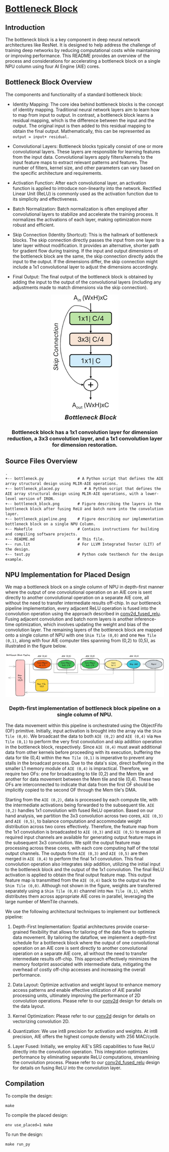 <!---//===- README.md --------------------------*- Markdown -*-===//
//
// This file is licensed under the Apache License v2.0 with LLVM Exceptions.
// See https://llvm.org/LICENSE.txt for license information.
// SPDX-License-Identifier: Apache-2.0 WITH LLVM-exception
//
// Copyright (C) 2024, Advanced Micro Devices, Inc.
// 
//===----------------------------------------------------------------------===//-->

# <ins>Bottleneck Block</ins>
## Introduction
The bottleneck block is a key component in deep neural network architectures like ResNet. It is designed to help address the challenge of training deep networks by reducing computational costs while maintaining or improving performance. This README provides an overview of the process and considerations for accelerating a bottleneck block on a single NPU column using four AI Engine (AIE) cores.


## Bottleneck Block Overview
The components and functionality of a standard bottleneck block:

* Identity Mapping: The core idea behind bottleneck blocks is the concept of identity mapping. Traditional neural network layers aim to learn how to map from input to output. In contrast, a bottleneck block learns a residual mapping, which is the difference between the input and the output. The original input is then added to this residual mapping to obtain the final output. Mathematically, this can be represented as `output = input+ residual.`

* Convolutional Layers: Bottleneck blocks typically consist of one or more convolutional layers. These layers are responsible for learning features from the input data. Convolutional layers apply filters/kernels to the input feature maps to extract relevant patterns and features. The number of filters, kernel size, and other parameters can vary based on the specific architecture and requirements.

* Activation Function: After each convolutional layer, an activation function is applied to introduce non-linearity into the network. Rectified Linear Unit (ReLU) is commonly used as the activation function due to its simplicity and effectiveness.

* Batch Normalization: Batch normalization is often employed after convolutional layers to stabilize and accelerate the training process. It normalizes the activations of each layer, making optimization more robust and efficient.

* Skip Connection (Identity Shortcut): This is the hallmark of bottleneck blocks. The skip connection directly passes the input from one layer to a later layer without modification. It provides an alternative, shorter path for gradient flow during training. If the input and output dimensions of the bottleneck block are the same, the skip connection directly adds the input to the output. If the dimensions differ, the skip connection might include a 1x1 convolutional layer to adjust the dimensions accordingly.

* Final Output: The final output of the bottleneck block is obtained by adding the input to the output of the convolutional layers (including any adjustments made to match dimensions via the skip connection).
<p align="center">
 <picture>
 <source media="(prefers-color-scheme: light)" srcset="bottleneck_block.png">
 <img alt="block" src="bottleneck_block.png" height="400">
</picture>
 <h3 align="center">Bottleneck block has a 1x1 convolution layer for dimension reduction, a 3x3 convolution layer, and a 1x1 convolution layer for dimension restoration.
 </h3>
</p>

## Source Files Overview

```
.
+-- bottleneck.py               # A Python script that defines the AIE array structural design using MLIR-AIE operations.
+-- bottleneck_placed.py           # A Python script that defines the AIE array structural design using MLIR-AIE operations, with a lower-level version of IRON.
+-- bottleneck_block.png        # Figure describing the layers in the bottleneck block after fusing ReLU and batch norm into the convolution layer.
+-- bottleneck_pipeline.png     # Figure describing our implementation bottleneck block on a single NPU Column.
+-- Makefile                    # Contains instructions for building and compiling software projects.
+-- README.md                   # This file.
+-- run.lit                     # For LLVM Integrated Tester (LIT) of the design.
+-- test.py                     # Python code testbench for the design example.
```

## NPU Implementation for Placed Design

We map a bottleneck block on a single column of NPU in depth-first manner where the output of one convolutional operation on an AIE core is sent directly to another convolutional operation on a separate AIE core, all without the need to transfer intermediate results off-chip. 
In our bottleneck pipeline implementation, every adjacent ReLU operation is fused into the convolution operation using the approach described in [conv2d_fused_relu](../conv2d_fused_relu). Fusing adjacent convolution and batch norm layers is another inference-time optimization, which involves updating the weight and bias of the convolution layer. The remaining layers of the bottleneck block are mapped onto a single column of NPU with one `Shim Tile (0,0)` and one `Mem Tile (0,1)`, along with four AIE computer tiles spanning from (0,2) to (0,5), as illustrated in the figure below.

<p align="center">
  <img
    src="bottleneck_pipeline.png">
    <h3 align="center"> Depth-first implementation of bottleneck block pipeline on a single column of NPU. 
 </h3> 
</p>

The data movement within this pipeline is orchestrated using the ObjectFifo (OF) primitive. Initially, input activation is brought into the array via the `Shim Tile (0,0)`. We broadcast the data to both `AIE (0,2)` and `AIE (0,4)` via `Mem Tile (0,1)`  to perform the very first convolution and skip addition operation in the bottleneck block, respectively. Since  `AIE (0,4)` must await additional data from other kernels before proceeding with its execution, buffering the data for tile (0,4) within the `Mem Tile (0,1)` is imperative to prevent any stalls in the broadcast process. Due to the data's size, direct buffering in the smaller L1 memory module of `AIE (0,4)` is impractical. Therefore, we require two OFs: one for broadcasting to tile (0,2) and the Mem tile and another for data movement between the Mem tile and tile (0,4). These two OFs are interconnected to indicate that data from the first OF should be implicitly copied to the second OF through the Mem tile's DMA.

Starting from the `AIE (0,2)`, data is processed by each compute tile, with the intermediate activations being forwarded to the subsequent tile. `AIE (0,2)` handles 1x1 convolution with fused ReLU operation. Based on our hand analysis, we partition the 3x3 convolution across two cores, `AIE (0,3)` and `AIE (0,5)`, to balance computation and accommodate weight distribution across two cores effectively. Therefore, the feature map from the 1x1 convolution is broadcasted to `AIE (0,3)` and `AIE (0,5)` to ensure all required input channels are available for generating output feature maps in the subsequent 3x3 convolution. We split the output feature map processing across these cores, with each core computing half of the total output channels. The outputs from `AIE (0,3)` and `AIE (0,5)` are then merged in `AIE (0,4)` to perform the final 1x1 convolution. This final convolution operation also integrates skip addition, utilizing the initial input to the bottleneck block and the output of the 1x1 convolution. The final ReLU activation is applied to obtain the final output feature map. This output feature map is transmitted from the `AIE (0,4)` back to the output via the `Shim Tile (0,0)`. Although not shown in the figure, weights are transferred separately using a `Shim Tile (0,0)` channel into `Mem Tile (0,1)`, which distributes them across appropriate AIE cores in parallel, leveraging the large number of MemTile channels.

We use the following architectural techniques to implement our bottleneck pipeline:

1. Depth-First Implementation: Spatial architectures provide coarse-grained flexibility that allows for tailoring of the data flow to optimize data movement. By tailoring the dataflow, we implement a depth-first schedule for a bottleneck block where the output of one convolutional operation on an AIE core is sent directly to another convolutional operation on a separate AIE core, all without the need to transfer intermediate results off-chip. This approach effectively minimizes the memory footprint associated with intermediate data, mitigating the overhead of costly off-chip accesses and increasing the overall performance.

2. Data Layout: Optimize activation and weight layout to enhance memory access patterns and enable effective utilization of AIE parallel processing units, ultimately improving the performance of 2D convolution operations. Please refer to our [conv2d](../conv2d) design for details on the data layout. 

3. Kernel Optimization: Please refer to our [conv2d](../conv2d) design for details on vectorizing convolution 2D.

4. Quantization: We use int8 precision for activation and weights. At int8 precision, AIE offers the highest compute density with 256 MAC/cycle. 

5. Layer Fused: Initially, we employ AIE's SRS capabilities to fuse ReLU directly into the convolution operation. This integration optimizes performance by eliminating separate ReLU computations, streamlining the convolution process. Please refer to our [conv2d_fused_relu](../conv2d_fused_relu) design for details on fusing ReLU into the convolution layer.

## Compilation
To compile the design:
```shell
make
```

To compile the placed design:
```shell
env use_placed=1 make
```

To run the design:
```shell
make run_py
```
